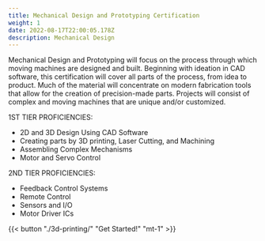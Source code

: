 ```yaml
---
title: Mechanical Design and Prototyping Certification
weight: 1
date: 2022-08-17T22:00:05.178Z
description: Mechanical Design
---
```

Mechanical Design and Prototyping will focus on the process through which moving machines are designed and built. Beginning with ideation in CAD software, this certification will cover all parts of the process, from idea to product. Much of the material will concentrate on modern fabrication tools that allow for the creation of precision-made parts. Projects will consist of complex and moving machines that are unique and/or customized.



1ST TIER PROFICIENCIES:

* 2D and 3D Design Using CAD Software
* Creating parts by 3D printing, Laser Cutting, and Machining
* Assembling Complex Mechanisms 
* Motor and Servo Control

2ND TIER PROFICIENCIES:

* Feedback Control Systems
* Remote Control
* Sensors and I/O
* Motor Driver ICs

{{< button "./3d-printing/" "Get Started!" "mt-1" >}}